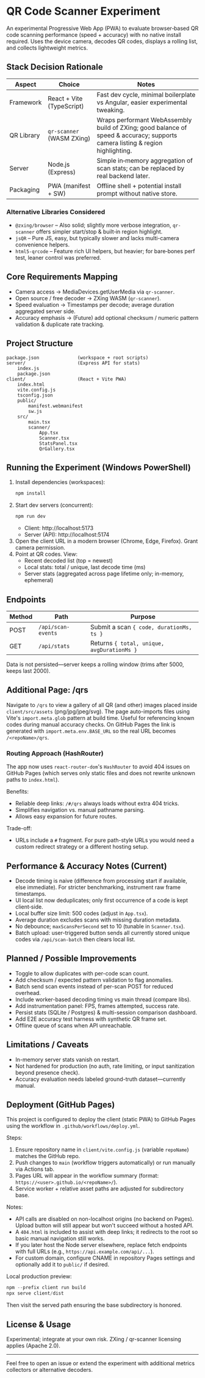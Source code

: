 # QR Code Scanner Experiment

An experimental Progressive Web App (PWA) to evaluate browser‑based QR code scanning performance (speed + accuracy) with no native install required. Uses the device camera, decodes QR codes, displays a rolling list, and collects lightweight metrics.

## Stack Decision Rationale
| Aspect | Choice | Notes |
| ------ | ------ | ----- |
| Framework | React + Vite (TypeScript) | Fast dev cycle, minimal boilerplate vs Angular, easier experimental tweaking. |
| QR Library | `qr-scanner` (WASM ZXing) | Wraps performant WebAssembly build of ZXing; good balance of speed & accuracy; supports camera listing & region highlighting. |
| Server | Node.js (Express) | Simple in‑memory aggregation of scan stats; can be replaced by real backend later. |
| Packaging | PWA (manifest + SW) | Offline shell + potential install prompt without native store. |

### Alternative Libraries Considered
- `@zxing/browser` – Also solid; slightly more verbose integration, `qr-scanner` offers simpler start/stop & built‑in region highlight.
- `jsQR` – Pure JS, easy, but typically slower and lacks multi-camera convenience helpers.
- `html5-qrcode` – Feature rich UI helpers, but heavier; for bare‑bones perf test, leaner control was preferred.

## Core Requirements Mapping
- Camera access → MediaDevices.getUserMedia via `qr-scanner`.
- Open source / free decoder → ZXing WASM (`qr-scanner`).
- Speed evaluation → Timestamps per decode; average duration aggregated server side.
- Accuracy emphasis → (Future) add optional checksum / numeric pattern validation & duplicate rate tracking.

## Project Structure
```
package.json              (workspace + root scripts)
server/                   (Express API for stats)
	index.js
	package.json
client/                   (React + Vite PWA)
	index.html
	vite.config.js
	tsconfig.json
	public/
		manifest.webmanifest
		sw.js
	src/
		main.tsx
		scanner/
			App.tsx
			Scanner.tsx
			StatsPanel.tsx
			QrGallery.tsx
```

## Running the Experiment (Windows PowerShell)
1. Install dependencies (workspaces):
	 ```powershell
	 npm install
	 ```
2. Start dev servers (concurrent):
	 ```powershell
	 npm run dev
	 ```
	 - Client: http://localhost:5173
	 - Server (API): http://localhost:5174
3. Open the client URL in a modern browser (Chrome, Edge, Firefox). Grant camera permission.
4. Point at QR codes. View:
	 - Recent decoded list (top = newest)
	 - Local stats: total / unique, last decode time (ms)
	 - Server stats (aggregated across page lifetime only; in-memory, ephemeral)

## Endpoints
| Method | Path | Purpose |
| ------ | ---- | ------- |
| POST | `/api/scan-events` | Submit a scan `{ code, durationMs, ts }` |
| GET | `/api/stats` | Returns `{ total, unique, avgDurationMs }` |

Data is not persisted—server keeps a rolling window (trims after 5000, keeps last 2000).

## Additional Page: /qrs
Navigate to `/qrs` to view a gallery of all QR (and other) images placed inside `client/src/assets` (png/jpg/jpeg/svg). The page auto-imports files using Vite's `import.meta.glob` pattern at build time. Useful for referencing known codes during manual accuracy checks.
On GitHub Pages the link is generated with `import.meta.env.BASE_URL` so the real URL becomes `/<repoName>/qrs`.

### Routing Approach (HashRouter)
The app now uses `react-router-dom`'s `HashRouter` to avoid 404 issues on GitHub Pages (which serves only static files and does not rewrite unknown paths to `index.html`).

Benefits:
- Reliable deep links: `/#/qrs` always loads without extra 404 tricks.
- Simplifies navigation vs. manual pathname parsing.
- Allows easy expansion for future routes.

Trade-off:
- URLs include a `#` fragment. For pure path-style URLs you would need a custom redirect strategy or a different hosting setup.

## Performance & Accuracy Notes (Current)
- Decode timing is naive (difference from processing start if available, else immediate). For stricter benchmarking, instrument raw frame timestamps.
- UI local list now deduplicates; only first occurrence of a code is kept client‑side.
- Local buffer size limit: 500 codes (adjust in `App.tsx`).
- Average duration excludes scans with missing duration metadata.
- No debounce; `maxScansPerSecond` set to 10 (tunable in `Scanner.tsx`).
- Batch upload: user-triggered button sends all currently stored unique codes via `/api/scan-batch` then clears local list.

## Planned / Possible Improvements
- Toggle to allow duplicates with per-code scan count.
- Add checksum / expected pattern validation to flag anomalies.
- Batch send scan events instead of per-scan POST for reduced overhead.
- Include worker-based decoding timing vs main thread (compare libs).
- Add instrumentation panel: FPS, frames attempted, success rate.
- Persist stats (SQLite / Postgres) & multi-session comparison dashboard.
- Add E2E accuracy test harness with synthetic QR frame set.
- Offline queue of scans when API unreachable.

## Limitations / Caveats
- In-memory server stats vanish on restart.
- Not hardened for production (no auth, rate limiting, or input sanitization beyond presence check).
- Accuracy evaluation needs labeled ground-truth dataset—currently manual.

## Deployment (GitHub Pages)
This project is configured to deploy the client (static PWA) to GitHub Pages using the workflow in `.github/workflows/deploy.yml`.

Steps:
1. Ensure repository name in `client/vite.config.js` (variable `repoName`) matches the GitHub repo.
2. Push changes to `main` (workflow triggers automatically) or run manually via Actions tab.
3. Pages URL will appear in the workflow summary (format: `https://<user>.github.io/<repoName>/`).
4. Service worker + relative asset paths are adjusted for subdirectory base.

Notes:
- API calls are disabled on non-localhost origins (no backend on Pages). Upload button will still appear but won't succeed without a hosted API.
- A `404.html` is included to assist with deep links; it redirects to the root so basic manual navigation still works.
- If you later host the Node server elsewhere, replace fetch endpoints with full URLs (e.g., `https://api.example.com/api/...`).
- For custom domain, configure CNAME in repository Pages settings and optionally add it to `public/` if desired.

Local production preview:
```powershell
npm --prefix client run build
npx serve client/dist
```
Then visit the served path ensuring the base subdirectory is honored.

## License & Usage
Experimental; integrate at your own risk. ZXing / qr-scanner licensing applies (Apache 2.0).

---
Feel free to open an issue or extend the experiment with additional metrics collectors or alternative decoders.
